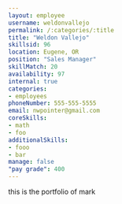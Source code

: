 ```yaml
--- 
layout: employee 
username: weldonvallejo
permalink: /:categories/:title 
title: "Weldon Vallejo" 
skillsid: 96 
location: Eugene, OR
position: "Sales Manager"
skillMatch: 20
availability: 97
internal: true
categories: 
- employees
phoneNumber: 555-555-5555 
email: nwpointer@gmail.com
coreSkills:
- math 
- foo
additionalSkills:
- fooo
- bar
manage: false
"pay grade": 400
---
```


this is the portfolio of mark